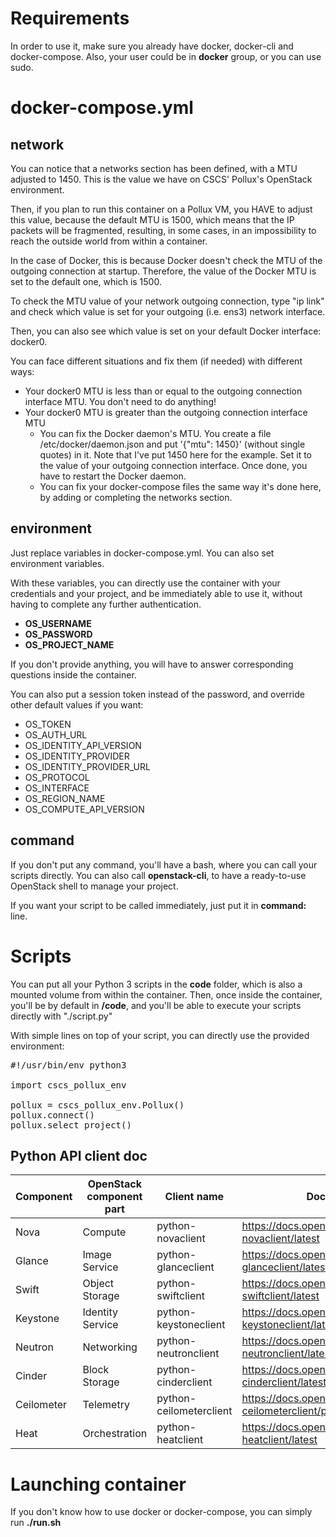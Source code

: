 # Requirements

In order to use it, make sure you already have docker, docker-cli and docker-compose. Also, your user could be in **docker** group, or you can use sudo.

# docker-compose.yml
## network
You can notice that a networks section has been defined, with a MTU adjusted to 1450. This is the value we have on CSCS' Pollux's OpenStack environment.

Then, if you plan to run this container on a Pollux VM, you HAVE to adjust this value, because the default MTU is 1500, which means that the IP packets
will be fragmented, resulting, in some cases, in an impossibility to reach the outside world from within a container.

In the case of Docker, this is because Docker doesn't check the MTU of the outgoing connection at startup. Therefore, the value of the Docker MTU is set
to the default one, which is 1500.

To check the MTU value of your network outgoing connection, type "ip link" and check which value is set for your outgoing (i.e. ens3) network interface.

Then, you can also see which value is set on your default Docker interface: docker0.

You can face different situations and fix them (if needed) with different ways:

- Your docker0 MTU is less than or equal to the outgoing connection interface MTU. You don't need to do anything!
- Your docker0 MTU is greater than the outgoing connection interface MTU
  - You can fix the Docker daemon's MTU. You create a file /etc/docker/daemon.json and put '{"mtu": 1450}' (without single quotes) in it. Note that I've
  put 1450 here for the example. Set it to the value of your outgoing connection interface. Once done, you have to restart the Docker daemon.
  - You can fix your docker-compose files the same way it's done here, by adding or completing the networks section.

## environment

Just replace variables in docker-compose.yml. You can also set environment variables.

With these variables, you can directly use the container with your credentials and your project, and be immediately able to use it, without having to complete any further authentication.

- **OS_USERNAME**
- **OS_PASSWORD**
- **OS_PROJECT_NAME**

If you don't provide anything, you will have to answer corresponding questions inside the container.

You can also put a session token instead of the password, and override other default values if you want:

- OS_TOKEN
- OS_AUTH_URL
- OS_IDENTITY_API_VERSION
- OS_IDENTITY_PROVIDER
- OS_IDENTITY_PROVIDER_URL
- OS_PROTOCOL
- OS_INTERFACE
- OS_REGION_NAME
- OS_COMPUTE_API_VERSION

## command

If you don't put any command, you'll have a bash, where you can call your scripts directly. You can also call **openstack-cli**, to have a ready-to-use OpenStack shell to manage your project.

If you want your script to be called immediately, just put it in **command:** line.

# Scripts

You can put all your Python 3 scripts in the **code** folder, which is also a mounted volume from within the container. Then, once inside the container, you'll be by default in **/code**, and you'll be able to execute your scripts directly with "./script.py"

With simple lines on top of your script, you can directly use the provided environment:

<pre>
#!/usr/bin/env python3

import cscs_pollux_env

pollux = cscs_pollux_env.Pollux()
pollux.connect()
pollux.select_project()
</pre>

## Python API client doc

| Component | OpenStack component part | Client name | Doc URL |
| --------- | ------------------------ | ----------- | ------- |
|Nova|Compute|python-novaclient|https://docs.openstack.org/python-novaclient/latest|
|Glance|Image Service|python-glanceclient|https://docs.openstack.org/python-glanceclient/latest|
|Swift|Object Storage|python-swiftclient|https://docs.openstack.org/python-swiftclient/latest|
|Keystone|Identity Service|python-keystoneclient|https://docs.openstack.org/python-keystoneclient/latest|
|Neutron|Networking|python-neutronclient|https://docs.openstack.org/python-neutronclient/latest|
|Cinder|Block Storage|python-cinderclient|https://docs.openstack.org/python-cinderclient/latest|
|Ceilometer|Telemetry|python-ceilometerclient|https://docs.openstack.org/python-ceilometerclient/pike|
|Heat|Orchestration|python-heatclient|https://docs.openstack.org/python-heatclient/latest|

# Launching container

If you don't know how to use docker or docker-compose, you can simply run **./run.sh**
